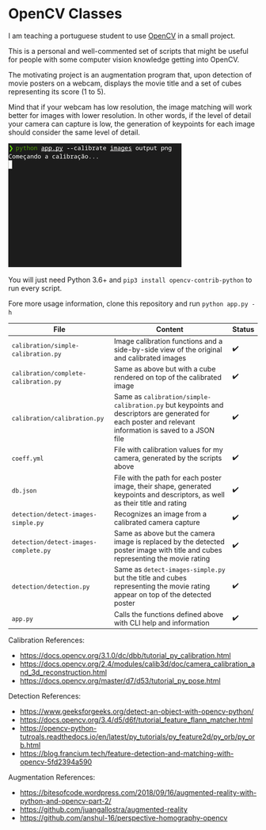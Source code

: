 # OpenCV Classes

I am teaching a portuguese student to use [OpenCV](https://opencv.org/) in a small project.

This is a personal and well-commented set of scripts that might be useful for people with some computer vision knowledge getting into OpenCV.

The motivating project is an augmentation program that, upon detection of movie posters on a webcam, displays the movie title and a set of cubes representing its score (1 to 5).

Mind that if your webcam has low resolution, the image matching will work better for images with lower resolution. In other words, if the level of detail your camera can capture is low, the generation of keypoints for each image should consider the same level of detail.

![](./demo.gif)

You will just need Python 3.6+ and `pip3 install opencv-contrib-python` to run every script.

Fore more usage information, clone this repository and run `python app.py -h`

| File        | Content           | Status |
| ----------- |-------------| -----|
| `calibration/simple-calibration.py`    | Image calibration functions and a side-by-side view of the original and calibrated images | :heavy_check_mark: |
| `calibration/complete-calibration.py`  | Same as above but with a cube rendered on top of the calibrated image | :heavy_check_mark: |
| `calibration/calibration.py`  | Same as `calibration/simple-calibration.py` but keypoints and descriptors are generated for each poster and relevant information is saved to a JSON file | :heavy_check_mark: |
| `coeff.yml`| File with calibration values for my camera, generated by the scripts above | :heavy_check_mark: |
| `db.json`| File with the path for each poster image, their shape, generated keypoints and descriptors, as well as their title and rating | :heavy_check_mark: |
| `detection/detect-images-simple.py`| Recognizes an image from a calibrated camera capture | :heavy_check_mark: |
| `detection/detect-images-complete.py`| Same as above but the camera image is replaced by the detected poster image with title and cubes representing the movie rating | :heavy_check_mark: |
| `detection/detection.py`| Same as `detect-images-simple.py` but the title and cubes representing the movie rating appear on top of the detected poster | :heavy_check_mark: |
| `app.py`| Calls the functions defined above with CLI help and information | :heavy_check_mark: |

Calibration References:
 - https://docs.opencv.org/3.1.0/dc/dbb/tutorial_py_calibration.html
 - https://docs.opencv.org/2.4/modules/calib3d/doc/camera_calibration_and_3d_reconstruction.html
 - https://docs.opencv.org/master/d7/d53/tutorial_py_pose.html

Detection References:
 - https://www.geeksforgeeks.org/detect-an-object-with-opencv-python/
 - https://docs.opencv.org/3.4/d5/d6f/tutorial_feature_flann_matcher.html
 - https://opencv-python-tutroals.readthedocs.io/en/latest/py_tutorials/py_feature2d/py_orb/py_orb.html
 - https://blog.francium.tech/feature-detection-and-matching-with-opencv-5fd2394a590

Augmentation References:
 - https://bitesofcode.wordpress.com/2018/09/16/augmented-reality-with-python-and-opencv-part-2/
 - https://github.com/juangallostra/augmented-reality
 - https://github.com/anshul-16/perspective-homography-opencv
